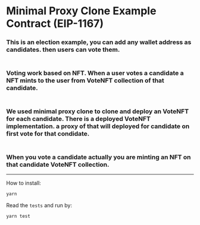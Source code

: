 # Minimal Proxy Clone Example Contract (EIP-1167)

### This is an election example, you can add any wallet address as candidates. then users can vote them.<br /><br />

### Voting work based on NFT. When a user votes a candidate a NFT mints to the user from VoteNFT collection of that candidate.<br/><br/>

### We used minimal proxy clone to clone and deploy an VoteNFT for each candidate. There is a deployed VoteNFT implementation. a proxy of that will deployed for candidate on first vote for that condidate.<br/><br/>


### When you vote a candidate actually you are minting an NFT on that candidate VoteNFT collection.

---

How to install:

```bash
yarn
```

Read the `tests` and run by:
```bash
yarn test
```